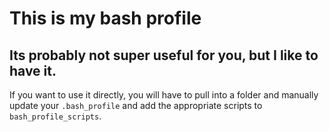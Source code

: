 # This is my bash profile
## Its probably not super useful for you, but I like to have it.

If you want to use it directly, you will have to pull into a folder and manually update your `.bash_profile` and add the appropriate scripts to `bash_profile_scripts`.